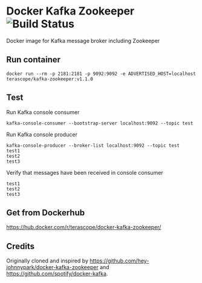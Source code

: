 Docker Kafka Zookeeper ![Build Status](https://travis-ci.org/terascope/docker-kafka-zookeeper.svg?branch=master)
======================
Docker image for Kafka message broker including Zookeeper

Run container
-------------
```
docker run --rm -p 2181:2181 -p 9092:9092 -e ADVERTISED_HOST=localhost terascope/kafka-zookeeper:v1.1.0
```

Test
----
Run Kafka console consumer
```
kafka-console-consumer --bootstrap-server localhost:9092 --topic test
```

Run Kafka console producer
```
kafka-console-producer --broker-list localhost:9092 --topic test
test1
test2
test3
```

Verify that messages have been received in console consumer
```
test1
test2
test3
```

Get from Dockerhub
------------------
https://hub.docker.com/r/terascope/docker-kafka-zookeeper/

Credits
-------
Originally cloned and inspired by https://github.com/hey-johnnypark/docker-kafka-zookeeper and https://github.com/spotify/docker-kafka.
